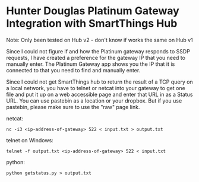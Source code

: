 # Hunter Douglas Platinum Gateway Integration with SmartThings Hub

Note: Only been tested on Hub v2 - don't know if works the same on Hub v1

Since I could not figure if and how the Platinum gateway responds to SSDP requests, I have created a preference for the gateway IP that you need to manually enter. The Platinum Gateway app shows you the IP that it is connected to that you need to find and manually enter.

Since I could not get SmartThings hub to return the result of a TCP query on a local network, you have to telnet or netcat into your gateway to get one file and put it up on a web accessible page and enter that URL in as a Status URL. You can use pastebin as a location or your dropbox. But if you use pastebin, please make sure to use the "raw" page link.

netcat:

	nc -i3 <ip-address-of-gateway> 522 < input.txt > output.txt

telnet on Windows:

	telnet -f output.txt <ip-address-of-gateway> 522 < input.txt

python:
	
	python getstatus.py > output.txt

